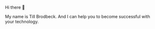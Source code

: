 Hi there 👋

My name is Till Brodbeck. And I can help you to become successful with your technology.
<!--
**tbrodbeck/tbrodbeck** is a ✨ _special_ ✨ repository because its `README.md` (this file) appears on your GitHub profile.

Here are some ideas to get you started:

- 🔭 I’m currently working on ...
- 🌱 I’m currently learning ...
- 👯 I’m looking to collaborate on ...
- 🤔 I’m looking for help with ...
- 💬 Ask me about ...
- 📫 How to reach me: ...
- 😄 Pronouns: ...
- ⚡ Fun fact: ...

![GitHub stats](https://github-readme-stats.vercel.app/api?hide_rank=true&include_all_commits=true&show_icons=true&theme=transparent&username=tbrodbeck)
-->
